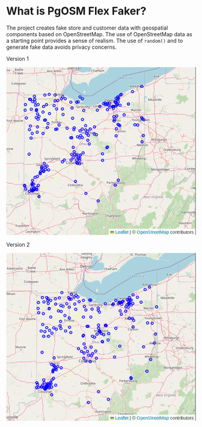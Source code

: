# What is PgOSM Flex Faker?

The project creates fake store and customer data with geospatial
components based on OpenStreetMap.  The use of OpenStreetMap data
as a starting point provides a sense of realism. The use of `random()`
and to generate fake data avoids privacy concerns.

Version 1

![alt](osm-faker-stores-in-ohio-1.png)

Version 2

![alt2](osm-faker-stores-in-ohio-2.png)




